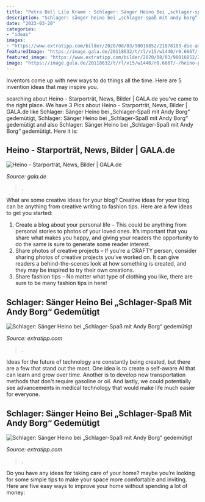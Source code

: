 ```yaml
---
title: "Petra Bell Lilo Kramm : Schlager: Sänger Heino Bei „schlager-spaß Mit Andy Borg“ Gedemütigt"
description: "Schlager: sänger heino bei „schlager-spaß mit andy borg“ gedemütigt"
date: "2023-03-20"
categories:
- "ideas"
images:
- "https://www.extratipp.com/bilder/2020/08/03/90016852/21878103-die-amigos-andy-borg-medley-von-freddy-quinn-weinfass-schlager-2rB7oG1F9Cb6.jpg"
featuredImage: "https://image.gala.de/20118632/t/rl/v15/w1440/r0.6667/-/heino-pa-vorspann--5581801-.jpg"
featured_image: "https://www.extratipp.com/bilder/2020/08/03/90016852/21878103-die-amigos-andy-borg-medley-von-freddy-quinn-weinfass-schlager-2rB7oG1F9Cfe.jpg"
image: "https://image.gala.de/20118632/t/rl/v15/w1440/r0.6667/-/heino-pa-vorspann--5581801-.jpg"
---
```



Inventors come up with new ways to do things all the time. Here are 5 invention ideas that may inspire you.

	

		
searching about Heino - Starporträt, News, Bilder | GALA.de you've came to the right place. We have 3 Pics about Heino - Starporträt, News, Bilder | GALA.de like Schlager: Sänger Heino bei „Schlager-Spaß mit Andy Borg“ gedemütigt, Schlager: Sänger Heino bei „Schlager-Spaß mit Andy Borg“ gedemütigt and also Schlager: Sänger Heino bei „Schlager-Spaß mit Andy Borg“ gedemütigt. Here it is:
		
    
## Heino - Starporträt, News, Bilder | GALA.de

<img loading=lazy src="https://image.gala.de/20118632/t/rl/v15/w1440/r0.6667/-/heino-pa-vorspann--5581801-.jpg" onerror="this.onerror=null;this.src='https://tse3.mm.bing.net/th?id=OIP.qD3Kna1zXNFehxnWezBrbQHaLH&amp;pid=15.1';" alt="Heino - Starporträt, News, Bilder | GALA.de">

_Source: gala.de_

>. 

	

What are some creative ideas for your blog?
Creative ideas for your blog can be anything from creative writing to fashion tips. Here are a few ideas to get you started: 
1) Create a blog about your personal life – This could be anything from personal stories to photos of your loved ones. It’s important that you share what makes you happy, and giving your readers the opportunity to do the same is sure to generate some reader interest. 
2) Share photos of creative projects – If you’re a CRAFTY person, consider sharing photos of creative projects you’ve worked on. It can give readers a behind-the-scenes look at how something is created, and they may be inspired to try their own creations. 
3) Share fashion tips – No matter what type of clothing you like, there are sure to be many fashion tips in here!

    
## Schlager: Sänger Heino Bei „Schlager-Spaß Mit Andy Borg“ Gedemütigt

<img loading=lazy src="https://www.extratipp.com/bilder/2020/08/03/90016852/21878103-die-amigos-andy-borg-medley-von-freddy-quinn-weinfass-schlager-2rB7oG1F9Cfe.jpg" onerror="this.onerror=null;this.src='https://tse4.mm.bing.net/th?id=OIP.K6eFTVrFn_srJ1J6KfhpgAHaEK&amp;pid=15.1';" alt="Schlager: Sänger Heino bei „Schlager-Spaß mit Andy Borg“ gedemütigt">

_Source: extratipp.com_

>. 

	

Ideas for the future of technology are constantly being created, but there are a few that stand out the most. One idea is to create a self-aware AI that can learn and grow over time. Another is to develop new transportation methods that don't require gasoline or oil. And lastly, we could potentially see advancements in medical technology that would make life much easier for everyone.

    
## Schlager: Sänger Heino Bei „Schlager-Spaß Mit Andy Borg“ Gedemütigt

<img loading=lazy src="https://www.extratipp.com/bilder/2020/08/03/90016852/21878103-die-amigos-andy-borg-medley-von-freddy-quinn-weinfass-schlager-2rB7oG1F9Cb6.jpg" onerror="this.onerror=null;this.src='https://tse1.mm.bing.net/th?id=OIP.6O4PR1fPNCaVuTJkhuizvwAAAA&amp;pid=15.1';" alt="Schlager: Sänger Heino bei „Schlager-Spaß mit Andy Borg“ gedemütigt">

_Source: extratipp.com_

>. 

	

Do you have any ideas for taking care of your home? maybe you’re looking for some simple tips to make your space more comfortable and inviting. Here are five easy ways to improve your home without spending a lot of money:

